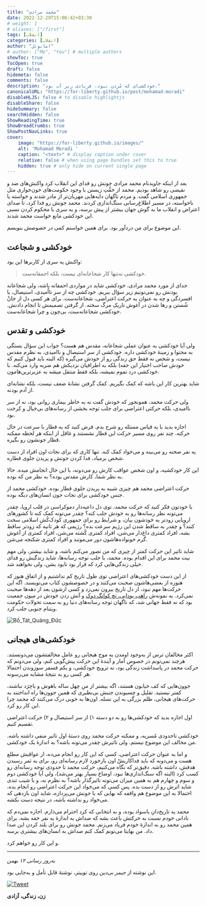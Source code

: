 ```yaml
---
title: "محمد مرادی"
date: 2022-12-29T15:06:42+03:30
# weight: 1
# aliases: ["/first"]
tags: [انقلاب]
categories: [انقلاب]
author: "امانوئل"
# author: ["Me", "You"] # multiple authors
showToc: true
TocOpen: true
draft: false
hidemeta: false
comments: false
description: "خودکشی‌ای که مُردن نبود، فریادی زیر آب بود."
canonicalURL: "https://for-liberty.github.io/post/mohamad-moradi"
disableHLJS: false # to disable highlightjs
disableShare: false
hideSummary: false
searchHidden: false
ShowReadingTime: true
ShowBreadCrumbs: true
ShowPostNavLinks: true
cover:
    image: "https://for-liberty.github.io/images/" 
    alt: 'Mohamad Moradi '
    caption: "<text>" # display caption under cover
    relative: false # when using page bundles set this to true
    hidden: true # only hide on current single page
---
```



بعد از اینکه جاویدنام محمد مرادی جونش رو فدای این انقلاب کرد واکنش‌های ضد و نقیضی رو شاهد بودیم. محمد از خفَّتِ زیستن با وجود حکومت‌های خون‌خواری مثل جمهوری اسلامی گفت. و مردم ناگهان دایه‌هایی مهربان‌تر از مادر شدند و خواسته یا ناخواسته، در مسیر اطلاع‌رسانی سنگ‌اندازی کردند. محمد جونش رو فدا کرد، تا صدای اعتراض و انقلاب ما به گوش جهان بیشتر از پیش برسه، و یه سری با محکوم کردن نسبی این خودکشی مانع خواست محمد شدند.

این موضوع برای من دردآور بود. برای همین خواستم کمی در خصوصش بنویسم.

## خودکشی و شجاعت
واکنش یه سری از کاربرها این بود: 

> خودکشی نه‌تنها کار شجاعانه‌ای نیست، بلکه احمقانه‌ست.

جدای از مورد محمد مرادی، خودکشی شاید در مواردی احمقانه باشه، ولی شجاعانه بودنش رو نمی‌تونیم زیر سؤال ببریم. خودکشی چه از سر نااُمیدی، استیصال، یا افسردگی و چه به عنوان یه حرکت اعتراضی، شجاعانه‌ست. برای هر کسی دل از جانْ شُستن و رها شدن در آغوش تاریکِ مرگ سخته. از گرفتن تصمیمش تا انجام دادنش. خودکشی شجاعانه‌ست، بی‌چون و چرا شجاعانه‌ست.

## خودکشی و تقدس
ولی آیا خودکشی به عنوان عملی شجاعانه، مقدس هم هست؟ جواب این سؤال بستگی به محتوا و زمینهٔ خودکشی داره. خودکشی از سر استیصال و ناامیدی، به نظرم مقدس نیست، و شخص نه فقط حق زندگی رو از خودش می‌گیره (که البته باید قبول کنیم که خودش صاحب اختیار این حقه) بلکه به اطرافیان نزدیکش هم ضربه وارد می‌کنه. با خودکشی درد تموم نمیشه، بلکه فقط منتقل میشه به عزیرترین‌هامون. 

شاید بهترین کار این باشه که کمک بگیریم. کمک گرفتن نشانهٔ ضعف نیست، بلکه نشانه‌ای از آدم بودنه.

ولی حرکت محمد، همونجور که خودش گفت نه به خاطر بیماری روانی بود، نه از سر ناامیدی، بلکه حرکتی اعتراضی برای جلب توجه بخشی از رسانه‌های بی‌خیال و کرخت بود. 

اجازه بدید با یه قیاس مسئله رو شرح بدم. فرض کنید که یه قطار با سرعت در حال حرکته. چند نفر روی مسیر حرکت این قطار نشستند و غافل از اینکه هر لحظه ممکنه قطار جونشون رو بگیره. 

یه نفر صحنه رو می‌بینه و می‌خواد کمک کنه. تنها کاری که برای نجات اون افراد از دست شخص برمیاد، فدا کردن جونش و پریدن جلوی قطاره.

این کار خودکشیه، و اون شخص عواقب کارش رو می‌دونه، با این حال انجامش میده. حالا به نظر شما، کارش مقدس بوده؟ به نظر من که بوده.

حرکت اعتراضی محمد هم چیزی شبیه به پریدن جلوی قطار بوده. خودکشی محمد از جنس خودکشی برای نجات جون انسان‌های دیگه بوده.

با خودتون فکر کنید که حرکت محمد، توی دل داعیه‌دار دموکراسی در قلب اروپا، چقدر می‌تونه نظر رسانه‌ها رو به خودش جلب کنه؟ چقدر می‌تونه کمک کنه تا کشورهای اروپایی زودتر به خودشون بیان، و شرایط رو برای جمهوری کودک‌کُش اسلامی سخت کنند؟ و چقدر به ساقط شدن این رژیم سرعت بده؟ رژیمی که هر ثانیه که زودتر ساقط بشه، افراد کمتری داغ‌دار می‌شن، افراد کمتری کُشته می‌شن، افراد کمتری از آغوش گرم خونواده‌هاشون دور می‌مونند و افراد کمتری شکنجه می‌شن.

شاید تاثیر این حرکت کمتر از چیزی که من تصور می‌کنم باشه، و شاید بیشتر، ولی مهم نیت محمد برای این اقدام بوده. محمد، با جلب توجه رسانه‌ها، شاید زندگیش رو فدای خیلی زندگی‌هایی کرد که قرار بود نابود بشن، ولی نخواهند شد.

از این دست خودکشی‌های اعتراضی توی طول تاریخ کم نداشتیم و از اتفاق هنوز که هنوزه از بعضی‌هاشون صحبت می‌کنند و در خصوصشون کتاب می‌نویسند. اگه این حرکت‌ها مهم نبود، از دل تاریخ بیرون نمی‌زد و کسی ازشون بعد از دهه‌ها صحبت نمی‌کرد. یه نمونه‌ش [راهب بودایی، تچ کوانگ دوک](https://fa.wikipedia.org/wiki/%D8%AA%DA%86_%DA%A9%D9%88%D8%A7%D9%86%DA%AF_%D8%AF%D9%88%DA%A9) و آتش زدن خودش در میون جمعیت بود که نه فقط جهانی شد، که ناگهان توجه رسانه‌های دنیا رو به سمت تحولات حکومت ویتنام جنوبی جلب کرد.

![Bồ_Tát_Quảng_Đức](/images/mohamad-moradi/Thích_Quảng_Đức_self-immolation.jpg#center)


## خودکشی‌های هیجانی
اکثر مخالفان ترس از به‌وجود اومدن یه موج هیجانی رو عامل مخالفتشون می‌دونستند. هرچند نمی‌تونم در خصوص آمار و آیندهٔ این حرکت پیش‌گویی کنم، ولی می‌دونم که حرکت محمد در پاسداشت زندگی بود، نه ترویج خودکشی، و یکم فسفر سوزوندن احتمالا هر کسی رو به نتیجهٔ مشابه می‌رسونه.

جوون‌هایی که کف خیابون هستند، اگه بیشتر از منِ چهل ساله باهوش و باخِرَد نباشند، کمتر نیستید. تقلیل و چسبوندن جنبش بی‌نظیری که همین جوون‌ها راه انداختند به حرکت‌های هیجانی، ظلم بزرگی به این نسله. اون‌ها به خوبی درک می‌کنند که محمد چرا این کار رو کرد.

اول اجازه بدید که خودکشی‌ها رو به دو دسته ۱) از سر استیصال و ۲) حرکت اعتراضی تقسیم کنیم.

خودکشی تاحدودی مُسریه، و ممکنه حرکت محمد روی دستهٔ اول تاثیر منفی داشته باشه. من مخالف این موضوع نیستم. ولی تاثیرش چقدر می‌تونه باشه؟ به اندازهٔ یک خودکشی.


و اما به عنوان حرکت اعتراضی، کسی که این کار رو انجام می‌ده، از عواقبش مطلع هست و می‌دونه که باید فداکاریشْ اون بازخورد لازم رسانه‌ای رو، برای به ثمر رسیدن هدفش، داشته باشه. دقیق‌تر که نگاه می‌کنیم، حرکت محمد تا حدودی توجه رسانه‌ای رو کسب کرد (البته اگه سنگ‌اندازی‌ها نبود، اوضاع بسیار بهتر می‌شد)، ولی آیا خودکشی دوم و سوم و چهارم هم به همین میزان می‌تونه تاثیرگذار باشه؟ به نظرم نه، و با شیب تندی شاید اثرش رو از دست بده. پس کسی که می‌خواد این حرکت اعتراضی رو انجام بده، احتمالا به این موضوع هم واقفه که بهایی که با جونش می‌پردازه، شاید اون بازدهی که می‌خواد رو نداشته باشه، در نتیجه دست بکشه.

محمد یه تاریخ‌دانِ باسواد بوده، و به انتخابی که کرد احترام می‌ذارم. اجازه نمی‌دم که نادانی خودم نسبت به حرکتش باعث بشه که صداش به اندازهٔ یه نفر خفه بشه. برای همین محمد رو به اندازهٔ خودم فریاد می‌زنم. محمد جونش رو برای بلند کردن این صدا داد. من نهایتا می‌تونم کمک کنم صداش به انسان‌های بیشتری برسه.

و این کار رو خواهم کرد.

___

*به‌روز رسانی ۱۲ بهمن*

این نوشته از *جیمز بی‌دین* روی توییتر، نوشتهٔ قابل تأمل و به‌جایی بود.

[![Tweet](/images/mohamad-moradi/01.png#center)](https://twitter.com/james_bidin/status/1620438926652747782)

**زن، زندگی، آزادی**


